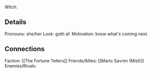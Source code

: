 ---
---

*Witch.*
## Details
Pronouns: she/her
Look: goth af.
Motivation: know what's coming next.
## Connections
Faction: [[The Fortune Tellers]]
Friends/Allies: [[Marlo Savrim (Mist)]]
Enemies/Rivals: